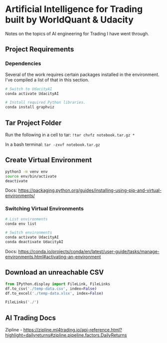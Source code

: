 # Artificial Intelligence for Trading built by WorldQuant & Udacity
Notes on the topics of AI engineering for Trading I have went through.


## Project Requirements
### Dependencies
Several of the work requires certain packages installed in the environment.  I've compiled a list of that in this section.
```sh
# Switch to UdacityAI
conda activate UdacityAI

# Install required Python libraries.
conda install graphviz
```


## Tar Project Folder
Run the following in a cell to tar:
``` !tar chvfz notebook.tar.gz * ```

In a bash terminal:
``` tar -zxvf notebook.tar.gz ```


## Create Virtual Environment
```sh
python3 -m venv env
source env/bin/activate
deactivate
```

Docs: https://packaging.python.org/guides/installing-using-pip-and-virtual-environments/

### Switching Virtual Environments
```sh
# List environments
conda env list

# Switch environments
conda activate UdacityAI
conda deactivate UdacityAI
```

Docs: https://conda.io/projects/conda/en/latest/user-guide/tasks/manage-environments.html#activating-an-environment


## Download an unreachable CSV
```python
from IPython.display import FileLink, FileLinks
df.to_csv('./temp-data.csv', index=False)
df.to_excel('./temp-data.xlsx', index=False)

FileLinks('./')
```

## AI Trading Docs
Zipline - https://zipline.ml4trading.io/api-reference.html?highlight=dailyreturns#zipline.pipeline.factors.DailyReturns

